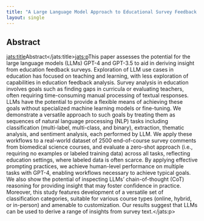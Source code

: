 ```yaml
---
title: "A Large Language Model Approach to Educational Survey Feedback Analysis"
layout: single
---
```


## Abstract
<jats:title>Abstract</jats:title><jats:p>This paper assesses the potential for the large language models (LLMs) GPT-4 and GPT-3.5 to aid in deriving insight from education feedback surveys. Exploration of LLM use cases in education has focused on teaching and learning, with less exploration of capabilities in education feedback analysis. Survey analysis in education involves goals such as finding gaps in curricula or evaluating teachers, often requiring time-consuming manual processing of textual responses. LLMs have the potential to provide a flexible means of achieving these goals without specialized machine learning models or fine-tuning. We demonstrate a versatile approach to such goals by treating them as sequences of natural language processing (NLP) tasks including classification (multi-label, multi-class, and binary), extraction, thematic analysis, and sentiment analysis, each performed by LLM. We apply these workflows to a real-world dataset of 2500 end-of-course survey comments from biomedical science courses, and evaluate a zero-shot approach (i.e., requiring no examples or labeled training data) across all tasks, reflecting education settings, where labeled data is often scarce. By applying effective prompting practices, we achieve human-level performance on multiple tasks with GPT-4, enabling workflows necessary to achieve typical goals. We also show the potential of inspecting LLMs’ chain-of-thought (CoT) reasoning for providing insight that may foster confidence in practice. Moreover, this study features development of a versatile set of classification categories, suitable for various course types (online, hybrid, or in-person) and amenable to customization. Our results suggest that LLMs can be used to derive a range of insights from survey text.</jats:p>
